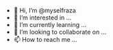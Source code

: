 - 👋 Hi, I’m @myselfraza
- 👀 I’m interested in ...
- 🌱 I’m currently learning ...
- 💞️ I’m looking to collaborate on ...
- 📫 How to reach me ...

<!---
myselfraza/myselfraza is a ✨ special ✨ repository because its `README.md` (this file) appears on your GitHub profile.
You can click the Preview link to take a look at your changes.
--->
